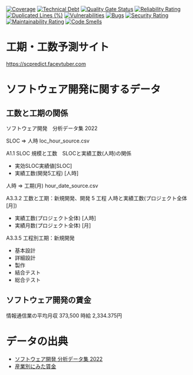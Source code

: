 [![Coverage](https://sonarcloud.io/api/project_badges/measure?project=kotauchisunsun_scpredict&metric=coverage)](https://sonarcloud.io/summary/new_code?id=kotauchisunsun_scpredict)
[![Technical Debt](https://sonarcloud.io/api/project_badges/measure?project=kotauchisunsun_scpredict&metric=sqale_index)](https://sonarcloud.io/summary/new_code?id=kotauchisunsun_scpredict)
[![Quality Gate Status](https://sonarcloud.io/api/project_badges/measure?project=kotauchisunsun_scpredict&metric=alert_status)](https://sonarcloud.io/summary/new_code?id=kotauchisunsun_scpredict)
[![Reliability Rating](https://sonarcloud.io/api/project_badges/measure?project=kotauchisunsun_scpredict&metric=reliability_rating)](https://sonarcloud.io/summary/new_code?id=kotauchisunsun_scpredict)
[![Duplicated Lines (%)](https://sonarcloud.io/api/project_badges/measure?project=kotauchisunsun_scpredict&metric=duplicated_lines_density)](https://sonarcloud.io/summary/new_code?id=kotauchisunsun_scpredict)
[![Vulnerabilities](https://sonarcloud.io/api/project_badges/measure?project=kotauchisunsun_scpredict&metric=vulnerabilities)](https://sonarcloud.io/summary/new_code?id=kotauchisunsun_scpredict)
[![Bugs](https://sonarcloud.io/api/project_badges/measure?project=kotauchisunsun_scpredict&metric=bugs)](https://sonarcloud.io/summary/new_code?id=kotauchisunsun_scpredict)
[![Security Rating](https://sonarcloud.io/api/project_badges/measure?project=kotauchisunsun_scpredict&metric=security_rating)](https://sonarcloud.io/summary/new_code?id=kotauchisunsun_scpredict)
[![Maintainability Rating](https://sonarcloud.io/api/project_badges/measure?project=kotauchisunsun_scpredict&metric=sqale_rating)](https://sonarcloud.io/summary/new_code?id=kotauchisunsun_scpredict)
[![Code Smells](https://sonarcloud.io/api/project_badges/measure?project=kotauchisunsun_scpredict&metric=code_smells)](https://sonarcloud.io/summary/new_code?id=kotauchisunsun_scpredict)

# 工期・工数予測サイト

https://scpredict.facevtuber.com

# ソフトウェア開発に関するデータ

## 工数と工期の関係

ソフトウェア開発　分析データ集 2022

SLOC => 人時
loc_hour_source.csv

A1.1 SLOC 規模と工数　SLOCと実績工数(人時)の関係
- 実効SLOC実績値[SLOC]
- 実績工数(開発5工程) [人時]


人時 => 工期(月)
hour_date_source.csv

A3.3.2 工数と工期：新規開発、開発 5 工程
人時と実績工数(プロジェクト全体[月])
- 実績工数(プロジェクト全体) [人時]
- 実績月数(プロジェクト全体) [月]


A3.3.5 工程別工期：新規開発
- 基本設計
- 詳細設計
- 製作
- 結合テスト
- 総合テスト


## ソフトウェア開発の賃金

情報通信業の平均月収 373,500
時給 2,334.375円

# データの出典

- [ソフトウェア開発 分析データ集 2022](https://www.ipa.go.jp/files/000102171.pdf)
- [産業別にみた賃金](https://www.mhlw.go.jp/toukei/itiran/roudou/chingin/kouzou/z2021/dl/05.pdf)